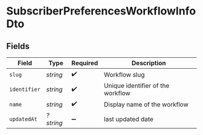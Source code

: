 # SubscriberPreferencesWorkflowInfoDto


## Fields

| Field                             | Type                              | Required                          | Description                       |
| --------------------------------- | --------------------------------- | --------------------------------- | --------------------------------- |
| `slug`                            | *string*                          | :heavy_check_mark:                | Workflow slug                     |
| `identifier`                      | *string*                          | :heavy_check_mark:                | Unique identifier of the workflow |
| `name`                            | *string*                          | :heavy_check_mark:                | Display name of the workflow      |
| `updatedAt`                       | *?string*                         | :heavy_minus_sign:                | last updated date                 |